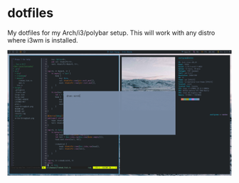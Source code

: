 # dotfiles
My dotfiles for my Arch/i3/polybar setup. This will work with any distro where i3wm is installed.

![screenshot](https://raw.githubusercontent.com/saligrama/dotfiles/master/img/201812.png)
